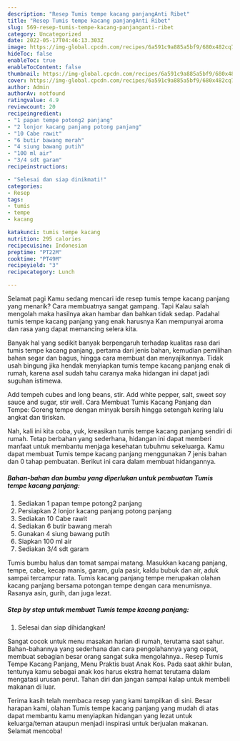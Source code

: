 ```yaml
---
description: "Resep Tumis tempe kacang panjangAnti Ribet"
title: "Resep Tumis tempe kacang panjangAnti Ribet"
slug: 569-resep-tumis-tempe-kacang-panjanganti-ribet
category: Uncategorized
date: 2022-05-17T04:46:13.303Z
image: https://img-global.cpcdn.com/recipes/6a591c9a885a5bf9/680x482cq70/tumis-tempe-kacang-panjang-foto-resep-utama.jpg
hideToc: false
enableToc: true
enableTocContent: false
thumbnail: https://img-global.cpcdn.com/recipes/6a591c9a885a5bf9/680x482cq70/tumis-tempe-kacang-panjang-foto-resep-utama.jpg
cover: https://img-global.cpcdn.com/recipes/6a591c9a885a5bf9/680x482cq70/tumis-tempe-kacang-panjang-foto-resep-utama.jpg
author: Admin
authorAv: notfound
ratingvalue: 4.9
reviewcount: 20
recipeingredient:
- "1 papan tempe potong2 panjang"
- "2 lonjor kacang panjang potong panjang"
- "10 Cabe rawit"
- "6 butir bawang merah"
- "4 siung bawang putih"
- "100 ml air"
- "3/4 sdt garam"
recipeinstructions:

- "Selesai dan siap dinikmati!"
categories:
- Resep
tags:
- tumis
- tempe
- kacang

katakunci: tumis tempe kacang 
nutrition: 295 calories
recipecuisine: Indonesian
preptime: "PT22M"
cooktime: "PT49M"
recipeyield: "3"
recipecategory: Lunch

---
```



Selamat pagi Kamu sedang mencari ide resep tumis tempe kacang panjang yang menarik? Cara membuatnya sangat gampang. Tapi Kalau salah mengolah maka hasilnya akan hambar dan bahkan tidak sedap. Padahal tumis tempe kacang panjang yang enak harusnya Kan mempunyai aroma dan rasa yang dapat memancing selera kita.


Banyak hal yang sedikit banyak berpengaruh terhadap kualitas rasa dari tumis tempe kacang panjang, pertama dari jenis bahan, kemudian pemilihan bahan segar dan bagus, hingga cara membuat dan menyajikannya. Tidak usah bingung jika hendak menyiapkan tumis tempe kacang panjang enak di rumah, karena asal sudah tahu caranya maka hidangan ini dapat jadi suguhan istimewa.

Add tempeh cubes and long beans, stir. Add white pepper, salt, sweet soy sauce and sugar, stir well. Cara Membuat Tumis Kacang Panjang dan Tempe: Goreng tempe dengan minyak bersih hingga setengah kering lalu angkat dan tiriskan.


Nah, kali ini kita coba, yuk, kreasikan tumis tempe kacang panjang sendiri di rumah. Tetap berbahan yang sederhana, hidangan ini dapat memberi manfaat untuk membantu menjaga kesehatan tubuhmu sekeluarga. Kamu dapat membuat Tumis tempe kacang panjang menggunakan 7 jenis bahan dan 0 tahap pembuatan. Berikut ini cara dalam membuat hidangannya.

<!--inarticleads1-->

##### Bahan-bahan dan bumbu yang diperlukan untuk pembuatan Tumis tempe kacang panjang:

1. Sediakan 1 papan tempe potong2 panjang
1. Persiapkan 2 lonjor kacang panjang potong panjang
1. Sediakan 10 Cabe rawit
1. Sediakan 6 butir bawang merah
1. Gunakan 4 siung bawang putih
1. Siapkan 100 ml air
1. Sediakan 3/4 sdt garam


Tumis bumbu halus dan tomat sampai matang. Masukkan kacang panjang, tempe, cabe, kecap manis, garam, gula pasir, kaldu bubuk dan air, aduk sampai tercampur rata. Tumis kacang panjang tempe merupakan olahan kacang panjang bersama potongan tempe dengan cara menumisnya. Rasanya asin, gurih, dan juga lezat. 

<!--inarticleads2-->

##### Step by step untuk membuat Tumis tempe kacang panjang:


1. Selesai dan siap dihidangkan!

Sangat cocok untuk menu masakan harian di rumah, terutama saat sahur. Bahan-bahannya yang sederhana dan cara pengolahannya yang cepat, membuat sebagian besar orang sangat suka mengolahnya.. Resep Tumis Tempe Kacang Panjang, Menu Praktis buat Anak Kos. Pada saat akhir bulan, tentunya kamu sebagai anak kos harus ekstra hemat terutama dalam mengatasi urusan perut. Tahan diri dan jangan sampai kalap untuk membeli makanan di luar. 

Terima kasih telah membaca resep yang kami tampilkan di sini. Besar harapan kami, olahan Tumis tempe kacang panjang yang mudah di atas dapat membantu kamu menyiapkan hidangan yang lezat untuk keluarga/teman ataupun menjadi inspirasi untuk berjualan makanan. Selamat mencoba!
